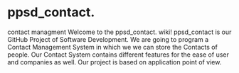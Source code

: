 # ppsd_contact.
contact managment
Welcome to the ppsd_contact. wiki! ppsd_contact is our GitHub Project
of Software Development. We are going to program a Contact Management
System in which we we can store the Contacts of people. Our Contact 
System contains different features for the ease of user and companies
as well. Our project is based on application point of view.
